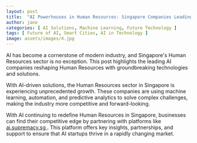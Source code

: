 ```yaml
---
layout: post
title:  "AI Powerhouses in Human Resources: Singapore Companies Leading the Charge"
author: jane
categories: [ AI Solutions, Machine Learning, Future Technology ]
tags: [ Future of AI, Smart Cities, AI in Technology ]
image: assets/images/4.jpg
---
```


AI has become a cornerstone of modern industry, and Singapore's Human Resources sector is no exception. This post highlights the leading AI companies reshaping Human Resources with groundbreaking technologies and solutions.

With AI-driven solutions, the Human Resources sector in Singapore is experiencing unprecedented growth. These companies are using machine learning, automation, and predictive analytics to solve complex challenges, making the industry more competitive and forward-looking.

With AI continuing to redefine Human Resources in Singapore, businesses can find their competitive edge by partnering with platforms like <a href="https://ai.supremacy.sg" target="_blank"> ai.supremacy.sg </a>. This platform offers key insights, partnerships, and support to ensure that AI startups thrive in a rapidly changing market.
